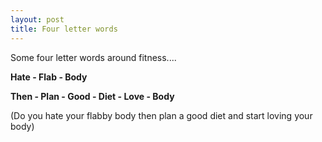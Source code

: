 ```yaml
---
layout: post
title: Four letter words
---
```


Some four letter words around fitness....

**Hate - Flab - Body**

**Then - Plan - Good - Diet - Love - Body**

(Do you hate your flabby body then plan a good diet and start loving your body)